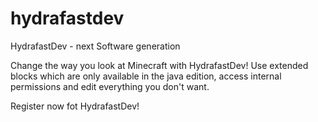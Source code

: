 # hydrafastdev
HydrafastDev - next Software generation


Change the way you look at Minecraft with HydrafastDev! Use extended blocks which are only available in the java edition, access internal permissions and edit everything you don't want.

Register now fot HydrafastDev!
